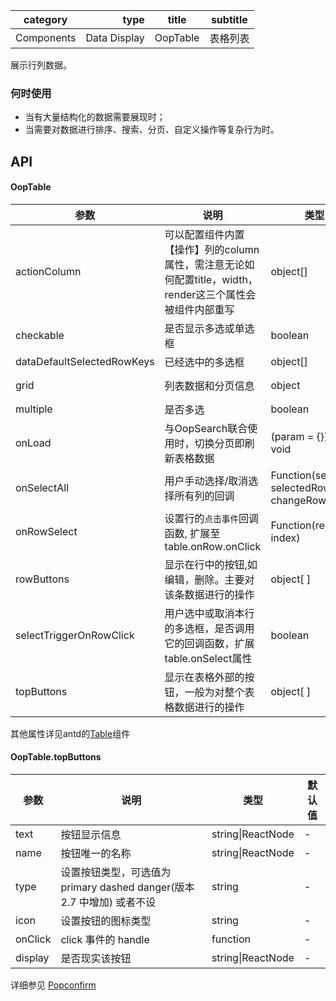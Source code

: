 category | type | title | subtitle 
| -------- | -----: | :----:|  :----: |
Components | Data Display | OopTable | 表格列表|

展示行列数据。

### 何时使用
-  当有大量结构化的数据需要展现时；
-  当需要对数据进行排序、搜索、分页、自定义操作等复杂行为时。


## API

#### OopTable
| 参数 | 说明 | 类型 | 默认值 |
| --- | --- | --- | --- |
| actionColumn | 可以配置组件内置【操作】列的column属性，需注意无论如何配置title，width，render这三个属性会被组件内部重写 | object[] | - |
| checkable | 是否显示多选或单选框 | boolean | true | - |
| dataDefaultSelectedRowKeys | 已经选中的多选框 | object[] | - |
| grid | 列表数据和分页信息 | object | {list: object[],pagination:object} |
| multiple | 是否多选 | boolean | true | - |
| onLoad | 与OopSearch联合使用时，切换分页即刷新表格数据 |  (param = {})=> void | - |
| onSelectAll | 用户手动选择/取消选择所有列的回调 | Function(selected, selectedRows, changeRows) | - |
| onRowSelect |设置行的`点击事件`回调函数, 扩展至table.onRow.onClick | Function(record, index) | - |
| rowButtons | 显示在行中的按钮,如编辑，删除。主要对该条数据进行的操作 | object[ ] | - |
| selectTriggerOnRowClick | 用户选中或取消本行的多选框，是否调用它的回调函数，扩展table.onSelect属性 | boolean | false |
| topButtons | 显示在表格外部的按钮，一般为对整个表格数据进行的操作 | object[ ] | - |

其他属性详见antd的[Table](https://ant.design/components/table-cn/)组件

#### OopTable.topButtons

| 参数 | 说明 | 类型 | 默认值 |
| --- | --- | --- | --- |
| text | 按钮显示信息 | string\|ReactNode | - |
| name | 按钮唯一的名称 | string\|ReactNode | - |
| type | 设置按钮类型，可选值为 primary dashed danger(版本 2.7 中增加) 或者不设| string | - |
| icon | 设置按钮的图标类型 | string | - |
| onClick | click 事件的 handle | function | - |
| display | 是否现实该按钮 | string\|ReactNode | - |

详细参见 [Popconfirm](https://ant.design/components/popconfirm-cn/)